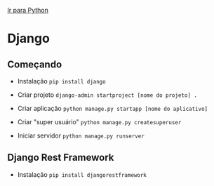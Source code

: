 [Ir para Python](python.md)

# Django

## Começando

- Instalação
`pip install django`

- Criar projeto
`django-admin startproject [nome do projeto] .`

- Criar aplicação
`python manage.py startapp [nome do aplicativo]`

- Criar "super usuário"
`python manage.py createsuperuser`

- Iniciar servidor
`python manage.py runserver`

## Django Rest Framework

- Instalação
`pip install djangorestframework`